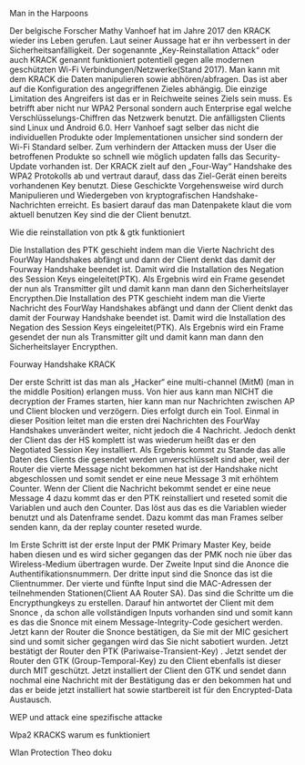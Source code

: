 Man in the Harpoons

Der belgische Forscher Mathy Vanhoef hat im Jahre 2017 den KRACK wieder ins Leben gerufen. Laut seiner Aussage hat er ihn verbessert in der Sicherheitsanfälligkeit. Der sogenannte „Key-Reinstallation Attack“ oder auch KRACK genannt funktioniert potentiell gegen alle modernen geschützten Wi-Fi Verbindungen/Netzwerke(Stand 2017). Man kann mit dem KRACK die Daten manipulieren sowie abhören/abfragen. Das ist aber auf die Konfiguration des angegriffenen Zieles abhängig. Die einzige Limitation des Angreifers ist das er in Reichweite seines Ziels sein muss. Es betrifft aber nicht nur WPA2 Personal sondern auch Enterprise egal welche Verschlüsselungs-Chiffren das Netzwerk benutzt. Die anfälligsten Clients sind Linux und Android 6.0. Herr Vanhoef sagt selber das nicht die individuellen Produkte oder Implementationen unsicher sind sondern der Wi-Fi Standard selber. Zum verhindern der Attacken muss der User die betroffenen Produkte so schnell wie möglich updaten falls das Security-Update vorhanden ist. Der KRACK zielt auf den „Four-Way“ Handshake des WPA2 Protokolls ab und vertraut darauf, dass das Ziel-Gerät einen bereits vorhandenen Key benutzt. Diese Geschickte Vorgehensweise wird durch Manipulieren und Wiedergeben von kryptografischen Handshake-Nachrichten erreicht. Es basiert darauf das man Datenpakete klaut die vom aktuell benutzen Key sind die der Client benutzt.

Wie die reinstallation von ptk & gtk funktioniert

Die Installation des PTK geschieht indem man die Vierte Nachricht des FourWay Handshakes abfängt und dann der Client denkt das damit der Fourway Handshake beendet ist. Damit wird die Installation des Negation des Session Keys eingeleitet(PTK). Als Ergebnis wird ein Frame gesendet der nun als Transmitter gilt und damit kann man dann den Sicherheitslayer Encrypthen.<span id="anchor"></span>Die Installation des PTK geschieht indem man die Vierte Nachricht des FourWay Handshakes abfängt und dann der Client denkt das damit der Fourway Handshake beendet ist. Damit wird die Installation des Negation des Session Keys eingeleitet(PTK). Als Ergebnis wird ein Frame gesendet der nun als Transmitter gilt und damit kann man dann den Sicherheitslayer Encrypthen.

Fourway Handshake KRACK

Der erste Schritt ist das man als „Hacker“ eine multi-channel (MitM) (man in the middle Position) erlangen muss. Von hier aus kann man NICHT die decryption der Frames starten, hier kann man nur Nachrichten zwischen AP und Client blocken und verzögern. Dies erfolgt durch ein Tool. Einmal in dieser Position leitet man die ersten drei Nachrichten des FourWay Handshakes unverändert weiter, nicht jedoch die 4 Nachricht. Jedoch denkt der Client das der HS komplett ist was wiederum heißt das er den Negotiated Session Key installiert. Als Ergebnis kommt zu Stande das alle Daten des Clients die gesendet werden unverschlüsselt sind aber, weil der Router die vierte Message nicht bekommen hat ist der Handshake nicht abgeschlossen und somit sendet er eine neue Message 3 mit erhöhtem Counter. Wenn der Client die Nachricht bekommt sendet er eine neue Message 4 dazu kommt das er den PTK reinstalliert und reseted somit die Variablen und auch den Counter. Das löst aus das es die Variablen wieder benutzt und als Datenframe sendet. Dazu kommt das man Frames selber senden kann, da der replay counter reseted wurde.

Im Erste Schritt ist der erste Input der PMK Primary Master Key, beide haben diesen und es wird sicher gegangen das der PMK noch nie über das Wireless-Medium übertragen wurde. Der Zweite Input sind die Anonce die Authentifikationsnummern. Der dritte input sind die Snonce das ist die Clientnummer. Der vierte und fünfte Input sind die MAC-Adressen der teilnehmenden Stationen(Client AA Router SA). Das sind die Schritte um die Encrypthungkeys zu erstellen. Darauf hin antwortet der Client mit dem Snonce , da schon alle vollständigen Inputs vorhanden sind und somit kann es das die Snonce mit einem Message-Integrity-Code gesichert werden. Jetzt kann der Router die Snonce bestätigen, da Sie mit der MIC gesichert sind und somit sicher gegangen wird das Sie nicht sabotiert wurden. Jetzt bestätigt der Router den PTK (Pariwaise-Transient-Key) . Jetzt sendet der Router den GTK (Group-Temporal-Key) zu den Client ebenfalls ist dieser durch MIT geschützt. Jetzt installiert der Client den GTK und sendet dann nochmal eine Nachricht mit der Bestätigung das er den bekommen hat und das er beide jetzt installiert hat sowie startbereit ist für den Encrypted-Data Austausch.

WEP und attack eine spezifische attacke

 Wpa2 KRACKS warum es funktioniert

Wlan Protection Theo doku
